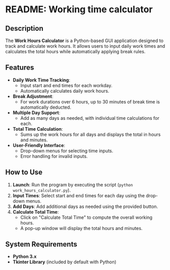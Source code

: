 # README: Working time calculator

## Description
The **Work Hours Calculator** is a Python-based GUI application designed to track and calculate work hours. It allows users to input daily work times and calculates the total hours while automatically applying break rules.

## Features
- **Daily Work Time Tracking**:  
  - Input start and end times for each workday.  
  - Automatically calculates daily work hours.
- **Break Adjustment**:  
  - For work durations over 6 hours, up to 30 minutes of break time is automatically deducted.
- **Multiple Day Support**:  
  - Add as many days as needed, with individual time calculations for each.
- **Total Time Calculation**:  
  - Sums up the work hours for all days and displays the total in hours and minutes.
- **User-Friendly Interface**:  
  - Drop-down menus for selecting time inputs.  
  - Error handling for invalid inputs.

## How to Use
1. **Launch**: Run the program by executing the script (`python work_hours_calculator.py`).
2. **Input Times**: Select start and end times for each day using the drop-down menus.
3. **Add Days**: Add additional days as needed using the provided button.
4. **Calculate Total Time**:  
   - Click on "Calculate Total Time" to compute the overall working hours.  
   - A pop-up window will display the total hours and minutes.

## System Requirements
- **Python 3.x**  
- **Tkinter Library** (included by default with Python)  
